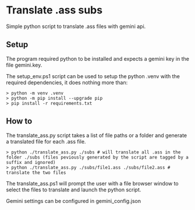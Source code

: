 # Translate .ass subs

Simple python script to translate .ass files with gemini api.

## Setup


The program required python to be installed and expects a gemini key in the file gemini.key.

The setup_env.ps1 script can be used to setup the python .venv with the required dependencies, it does nothing more than:

```console
> python -m venv .venv
> python -m pip install --upgrade pip
> pip install -r requirements.txt
```

## How to
The translate_ass.py script takes a list of file paths or a folder and generate a translated file for each .ass file.

```console
> python ./translate_ass.py ./subs # will translate all .ass in the folder ./subs (files peviously generated by the script are tagged by a suffix and ignored)
> python ./translate_ass.py ./subs/file1.ass ./subs/file2.ass # translate the two files
```

The translate_ass.ps1 will prompt the user with a file browser window to select the files to translate and launch the python script.

Gemini settings can be configured in gemini_config.json


